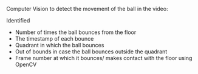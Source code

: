 Computer Vision to detect the movement of the ball in the video:


Identified
- Number of times the ball bounces from the floor
- The timestamp of each bounce
- Quadrant in which the ball bounces
- Out of bounds in case the ball bounces outside the quadrant
- Frame number at which it bounces/ makes contact with the floor
using OpenCV
